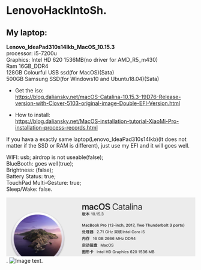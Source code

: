 # LenovoHackIntoSh. 
My laptop: 
---
 **Lenovo_IdeaPad310s14Ikb_MacOS_10.15.3**  
 processor: i5-7200u  
 Graphics: Intel HD 620 1536MB(no driver for AMD_R5_m430)  
 Ram 16GB_DDR4  
 128GB Colourful USB ssd(for MacOS)(Sata)  
 500GB Samsung SSD(for Windows10 and Ubuntu18.04)(Sata)  
 
* Get the iso:  
https://blog.daliansky.net/macOS-Catalina-10.15.3-19D76-Release-version-with-Clover-5103-original-image-Double-EFI-Version.html  

* How to install:  
https://blog.daliansky.net/MacOS-installation-tutorial-XiaoMi-Pro-installation-process-records.html  

If you hava a exactly same laptop(Lenovo_IdeaPad310s14Ikb)(It does not matter if the SSD or RAM is different), just use my EFI and it will goes well.  

WIFI: usb; airdrop is not useable(false);  
BlueBooth: goes well(true);  
Brightness: (false);  
Battery Status: true;  
TouchPad Multi-Gesture: true;  
Sleep/Wake: false.  

![Image text](https://github.com/WentaoHao/LenovoHackIntoSh-IdeaPad310s14Ikb/blob/master/png/MacOS.png). 
![Image text](https://github.com/WentaoHao/LenovoHackIntoSh-IdeaPad310s14Ikb/blob/master/png/macOS2.png). 
